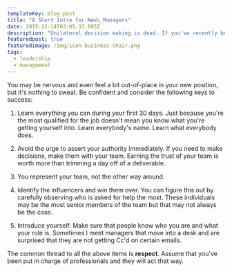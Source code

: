 ```yaml
---
templateKey: blog-post
title: "A Short Intro for New\_Managers"
date: 2015-12-14T03:05:33.695Z
description: "Unilateral decision making is dead. If you've recently been placed in charge of a team, you might be acquainted with something that you've not had before: authority. Don't let this new found power put you in the precarious position of thinking that you are better than those under you. You may be a superior, but you're not superior.\_"
featuredpost: true
featuredimage: /img/icon-business-chair.png
tags:
  - leadership
  - management
---
```

You may be nervous and even feel a bit out-of-place in your new position, but it's nothing to sweat. Be confident and consider the following keys to success:

1.  Learn everything you can during your first 30 days. Just because you're the most qualified for the job doesn't mean you know what you're getting yourself into. Learn everybody's name. Learn what everybody does.

2.  Avoid the urge to assert your authority immediately. If you need to make decisions, make them with your team. Earning the trust of your team is worth more than trimming a day off of a deliverable.

3.  You represent your team, not the other way around. 

4.  Identify the influencers and win them over. You can figure this out by carefully observing who is asked for help the most. These individuals may be the most senior members of the team but that may not always be the case.

5.  Introduce yourself. Make sure that people know who you are and what your role is. Sometimes I meet managers that move into a desk and are surprised that they are not getting Cc'd on certain emails.

The common thread to all the above items is **respect**. Assume that you've been put in charge of professionals and they will act that way.
